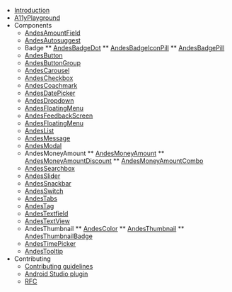 - [Introduction](/)
- [A11yPlayground](/a11y-playground/A11yPlayground.md)
- Components
  * [AndesAmountField](/amountfield/AndesAmountFieldSimple.md)
  * [AndesAutosuggest](/autosuggest/AndesAutosuggest.md)
  * Badge
  ** [AndesBadgeDot](/badge/AndesBadgeDot.md)
  ** [AndesBadgeIconPill](/badge/AndesBadgeIconPill.md)
  ** [AndesBadgePill](/badge/AndesBadgePill.md)
  * [AndesButton](/button/AndesButton.md)
  * [AndesButtonGroup](/buttongroup/AndesButtonGroup.md)
  * [AndesCarousel](/carousel/AndesCarousel.md)
  * [AndesCheckbox](/checkbox/AndesCheckbox.md)
  * [AndesCoachmark](/coachmark/AndesCoachmark.md)
  * [AndesDatePicker](/datepicker/AndesDatePicker.md)
  * [AndesDropdown](/dropdown/AndesDropdown.md)
  * [AndesFloatingMenu](/floatingmenu/AndesFloatingMenu.md)
  * [AndesFeedbackScreen](/feedbackscreen/AndesFeedbackScreen.md)
  * [AndesFloatingMenu](/floatingmenu/AndesFloatingMenu.md)
  * [AndesList](/list/AndesList.md)
  * [AndesMessage](/message/AndesMessage.md)
  * [AndesModal](/modal/AndesModal.md)
  * AndesMoneyAmount
  ** [AndesMoneyAmount](/moneyamount/AndesMoneyAmount.md)
  ** [AndesMoneyAmountDiscount](/moneyamount/AndesMoneyAmountDiscount.md)
  ** [AndesMoneyAmountCombo](/moneyamount/AndesMoneyAmountCombo.md)
  * [AndesSearchbox](/searchbox/AndesSearchbox.md)
  * [AndesSlider](/slider/AndesSlider.md)
  * [AndesSnackbar](/snackbar/AndesSnackbar.md)
  * [AndesSwitch](/switch/AndesSwitch.md)
  * [AndesTabs](/tabs/AndesTabs.md)
  * [AndesTag](/tag/AndesTag.md)
  * [AndesTextfield](/textfield/AndesTextfield.md)
  * [AndesTextView](/textview/AndesTextView.md)
  * AndesThumbnail
  ** [AndesColor](/thumbnail/AndesColor.md)
  ** [AndesThumbnail](/thumbnail/AndesThumbnail.md)
  ** [AndesThumbnailBadge](/thumbnail/AndesThumbnailBadge.md)
  * [AndesTimePicker](/timepicker/AndesTimePicker.md)
  * [AndesTooltip](/tooltip/AndesTooltip.md)
- Contributing
  * [Contributing guidelines](https://github.com/mercadolibre/fury_andesui-android/blob/master/CONTRIBUTING.md)
  * [Android Studio plugin](/template-plugin/README.md)
  * [RFC](/RFC.md)